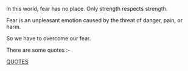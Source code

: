 In this world, fear has no place. Only strength respects strength.

Fear is an unpleasant emotion caused by the threat of danger, pain, or harm.

So we have to overcome our fear.

There are some quotes :-

[QUOTES](quotes/quotes.md)